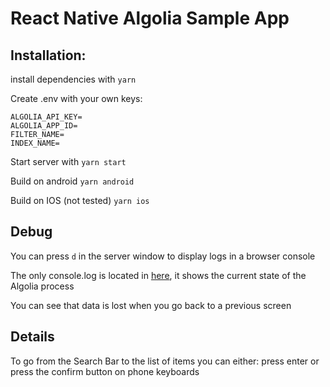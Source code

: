 # React Native Algolia Sample App


## Installation:
install dependencies with
```yarn```

Create .env with your own keys:
```
ALGOLIA_API_KEY=
ALGOLIA_APP_ID=
FILTER_NAME=
INDEX_NAME=
```

Start server with
```yarn start```

Build on android
```yarn android```

Build on IOS (not tested)
```yarn ios```

## Debug
You can press ``d`` in the server window to display logs in a browser console

The only console.log is located in [here](./src/Algolia/screens/AlgoliaSearchStack.tsx), it shows the current state of the Algolia process

You can see that data is lost when you go back to a previous screen

## Details

To go from the Search Bar to the list of items you can either: press enter or press the confirm button on phone keyboards
